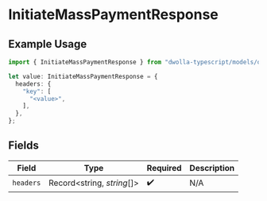 # InitiateMassPaymentResponse

## Example Usage

```typescript
import { InitiateMassPaymentResponse } from "dwolla-typescript/models/operations";

let value: InitiateMassPaymentResponse = {
  headers: {
    "key": [
      "<value>",
    ],
  },
};
```

## Fields

| Field                      | Type                       | Required                   | Description                |
| -------------------------- | -------------------------- | -------------------------- | -------------------------- |
| `headers`                  | Record<string, *string*[]> | :heavy_check_mark:         | N/A                        |